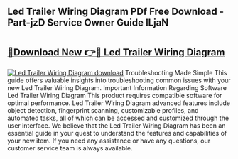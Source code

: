 ## Led Trailer Wiring Diagram PDf Free Download - Part-jzD Service Owner Guide ILjaN

# <h2><a href="http://dfirshw.blite.top/?on=Led+Trailer+Wiring+Diagram">🔗Download New 👉🔴 Led Trailer Wiring Diagram</a></h2>

[![Led Trailer Wiring Diagram download](https://i.imgur.com/lujVjoI.png)](http://dfirshw.blite.top/?on=Led+Trailer+Wiring+Diagram)
Troubleshooting Made Simple This guide offers valuable insights into troubleshooting common issues with your new Led Trailer Wiring Diagram. Important Information Regarding Software Led Trailer Wiring Diagram This product requires compatible software for optimal performance. Led Trailer Wiring Diagram advanced features include object detection, fingerprint scanning, customizable profiles, and automated tasks, all of which can be accessed and customized through the user interface. We believe that the Led Trailer Wiring Diagram has been an essential guide in your quest to understand the features and capabilities of your new item. If you need any assistance or have any questions, our customer service team is always available.
